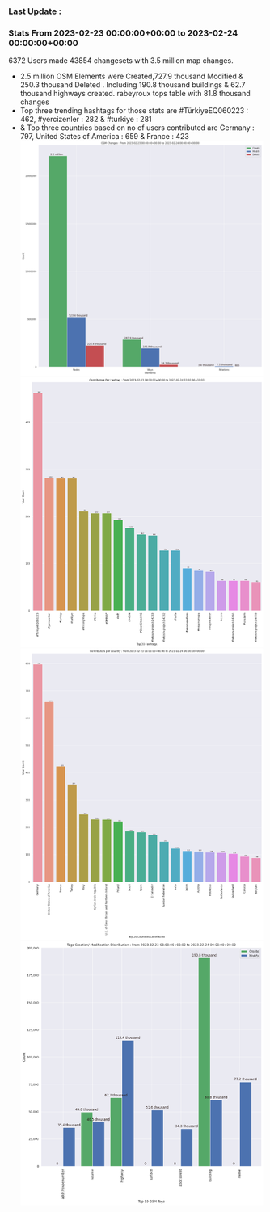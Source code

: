 ### Last Update :

### Stats From 2023-02-23 00:00:00+00:00 to 2023-02-24 00:00:00+00:00

6372 Users made 43854 changesets with 3.5 million map changes.
- 2.5 million OSM Elements were Created,727.9 thousand Modified & 250.3 thousand Deleted . Including 190.8 thousand buildings & 62.7 thousand highways created. rabeyroux tops table with 81.8 thousand changes
- Top three trending hashtags for those stats are #TürkiyeEQ060223 : 462, #yercizenler : 282 & #turkiye : 281
-  & Top three countries based on no of users contributed are Germany : 797, United States of America : 659 & France : 423
![Alt text](./charts/osm_changes.png) 
![Alt text](./charts/users_per_hashtag.png) 
![Alt text](./charts/users_per_country.png) 
![Alt text](./charts/tags.png) 

